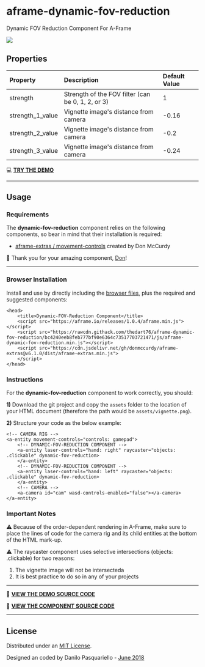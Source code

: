 # aframe-dynamic-fov-reduction

Dynamic FOV Reduction Component For A-Frame

![](https://github.com/thedart76/aframe-dynamic-fov-reduction/blob/master/aframe-dynamic-fov-reductionv-104.gif)

## Properties

| Property                | Description                                                      | Default Value |
| :---------------------- | :--------------------------------------------------------------- | :------------ |
| strength                | Strength of the FOV filter (can be 0, 1, 2, or 3)                | 1             |
| strength_1_value        | Vignette image's distance from camera                            | -0.16         |
| strength_2_value        | Vignette image's distance from camera                            | -0.2          |
| strength_3_value        | Vignette image's distance from camera                            | -0.24         |

💻 [**TRY THE DEMO**](https://thedart76.github.io/aframe-dynamic-fov-reduction/ "**TRY THE DEMO**")

------------

## Usage

### Requirements

The **dynamic-fov-reduction** component relies on the following components, so bear in mind that their installation is required:
- [aframe-extras / movement-controls](https://github.com/donmccurdy/aframe-extras/tree/master/src/controls "aframe-extras / movement-controls") created by Don McCurdy

🙏 Thank you for your amazing component, [Don](https://github.com/donmccurdy "Don")!

------------

### Browser Installation

Install and use by directly including the [browser files](https://github.com/thedart76/aframe-dynamic-fov-reduction/tree/master/js "browser files"), plus the required and suggested components:

	<head>
		<title>Dynamic-FOV-Reduction Component</title>
		<script src="https://aframe.io/releases/1.0.4/aframe.min.js"></script>
		<script src="https://rawcdn.githack.com/thedart76/aframe-dynamic-fov-reduction/bc4240eeb8feb777bf90e6364c73517703721471/js/aframe-dynamic-fov-reduction.min.js"></script>
		<script src="https://cdn.jsdelivr.net/gh/donmccurdy/aframe-extras@v6.1.0/dist/aframe-extras.min.js">
        </script>
	</head>

### Instructions

For the **dynamic-fov-reduction** component to work correctly, you should:

**1)** Download the git project and copy the `assets` folder to the location of your HTML document (therefore the path would be `assets/vignette.png`).

**2)** Structure your code as the below example:

	<!-- CAMERA RIG -->
    <a-entity movement-controls="controls: gamepad">
        <!-- DYNAMIC-FOV-REDUCTION COMPONENT -->
        <a-entity laser-controls="hand: right" raycaster="objects: .clickable" dynamic-fov-reduction>
        </a-entity>
        <!-- DYNAMIC-FOV-REDUCTION COMPONENT -->
        <a-entity laser-controls="hand: left" raycaster="objects: .clickable" dynamic-fov-reduction>
        </a-entity>
        <!-- CAMERA -->
        <a-camera id="cam" wasd-controls-enabled="false"></a-camera>
    </a-entity>

### Important Notes

⚠️ Because of the order-dependent rendering in A-Frame, make sure to place the lines of code for the camera rig and its child entities at the bottom of the HTML mark-up.

⚠️ The raycaster component uses selective intersections (objects: .clickable) for two reasons:
1) The vignette image will not be intersecteda
2) It is best practice to do so in any of your projects

------------

👀 [**VIEW THE DEMO SOURCE CODE**](https://github.com/thedart76/aframe-dynamic-fov-reduction/blob/master/index.html "**VIEW THE DEMO SOURCE CODE**")


👀 [**VIEW THE COMPONENT SOURCE CODE**](https://github.com/thedart76/aframe-dynamic-fov-reduction/blob/master/js/aframe-dynamic-fov-reduction.js "**VIEW THE COMPONENT SOURCE CODE**")

------------

## License

Distributed under an [MIT License](https://github.com/thedart76/aframe-blink-teleportation/blob/master/LICENSE "MIT License").

Designed an coded by Danilo Pasquariello - [June 2018](https://twitter.com/theDart76/status/1012580964244054017 "June 2018")
